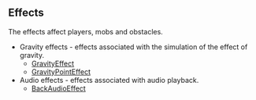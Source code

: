  ## Effects

 The effects affect players, mobs and obstacles.

 * Gravity effects - effects associated with the simulation of the effect of gravity.
     * [GravityEffect](GravityEffect.md)
     * [GravityPointEffect](GravityPointEffect.md)
 * Audio effects - effects associated with audio playback.
     * [BackAudioEffect](BackAudioEffect.md)